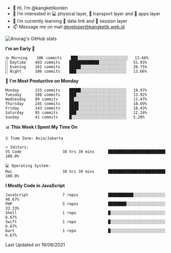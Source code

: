 - 👋 Hi, I’m @kangketikonlen
- 👀 I’m interested in :computer: physical layer, :truck: transport layer and :floppy_disk: apps layer
- 🌱 I’m currently learning :electric_plug: data link and :mag_right: session layer
- 📫 Message me on mail developer@kangketik.web.id

![Anurag's GitHub stats](https://github-readme-stats.vercel.app/api?username=kangketikonlen&count_private=true&show_icons=true&theme=tokyonight)

<!--START_SECTION:waka-->
**I'm an Early 🐤** 

```text
🌞 Morning    106 commits    ███░░░░░░░░░░░░░░░░░░░░░░   13.66% 
🌆 Daytime    403 commits    █████████████░░░░░░░░░░░░   51.93% 
🌃 Evening    161 commits    █████░░░░░░░░░░░░░░░░░░░░   20.75% 
🌙 Night      106 commits    ███░░░░░░░░░░░░░░░░░░░░░░   13.66%

```
📅 **I'm Most Productive on Monday** 

```text
Monday       155 commits    █████░░░░░░░░░░░░░░░░░░░░   19.97% 
Tuesday      108 commits    ███░░░░░░░░░░░░░░░░░░░░░░   13.92% 
Wednesday    89 commits     ██░░░░░░░░░░░░░░░░░░░░░░░   11.47% 
Thursday     145 commits    ████░░░░░░░░░░░░░░░░░░░░░   18.69% 
Friday       143 commits    ████░░░░░░░░░░░░░░░░░░░░░   18.43% 
Saturday     95 commits     ███░░░░░░░░░░░░░░░░░░░░░░   12.24% 
Sunday       41 commits     █░░░░░░░░░░░░░░░░░░░░░░░░   5.28%

```


📊 **This Week I Spent My Time On** 

```text
⌚︎ Time Zone: Asia/Jakarta

🔥 Editors: 
VS Code                  38 hrs 39 mins      █████████████████████████   100.0%

💻 Operating System: 
Mac                      38 hrs 39 mins      █████████████████████████   100.0%

```

**I Mostly Code in JavaScript** 

```text
JavaScript               7 repos             ███████████░░░░░░░░░░░░░░   46.67% 
PHP                      5 repos             ████████░░░░░░░░░░░░░░░░░   33.33% 
Shell                    1 repo              █░░░░░░░░░░░░░░░░░░░░░░░░   6.67% 
Swift                    1 repo              █░░░░░░░░░░░░░░░░░░░░░░░░   6.67% 
Dart                     1 repo              █░░░░░░░░░░░░░░░░░░░░░░░░   6.67%

```



 Last Updated on 19/06/2021
<!--END_SECTION:waka-->


<!---
kangketikonlen/kangketikonlen is a ✨ special ✨ repository because its `README.md` (this file) appears on your GitHub profile.
You can click the Preview link to take a look at your changes.
--->
